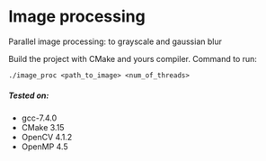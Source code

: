 # Image processing
Parallel image processing: to grayscale and gaussian blur

Build the project with CMake and yours compiler. Command to run:

`./image_proc <path_to_image> <num_of_threads>`

##### Tested on:
 - gcc-7.4.0
 - CMake 3.15
 - OpenCV 4.1.2
 - OpenMP 4.5
